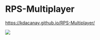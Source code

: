 # RPS-Multiplayer

https://kdacanay.github.io/RPS-Multiplayer/

![]("..images/captureportfoliorps.png?raw=true)
